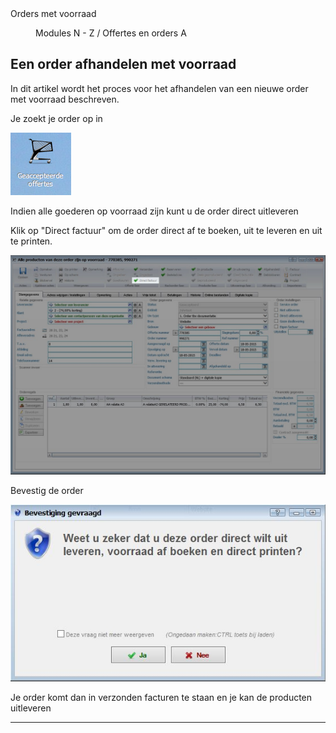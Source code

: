 <properties>
	<page>
		<title>Orders met voorraad</title>
		<description>Orders met voorraad</description>
	</page>
	<menu>
		<position>Modules  N - Z / Offertes en orders</position> 
		<title>Afhandelen met voorraad</title>
		<sort>A</sort>
	</menu>
</properties>

## Een order afhandelen met voorraad ##

In dit artikel wordt het proces voor het afhandelen van een nieuwe order met voorraad beschreven.

Je zoekt je order op in

![](images/map-geaccepteerdeoffertes.PNG)

Indien alle goederen op voorraad zijn kunt u de order direct uitleveren

Klik op "Direct factuur" om de order direct af te boeken, uit te leveren en uit te printen.

![](images/offertes-directfactuur-stamgegevens-uitgelicht.jpg) 

Bevestig de order

![](images/offertes-directfactuur-melding.jpg) 

Je order komt dan in verzonden facturen te staan en je kan de producten uitleveren

----------
